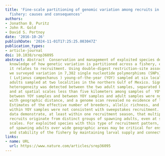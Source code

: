 ```yaml
---
title: 'Fine-scale partitioning of genomic variation among recruits in an exploited
  fishery: causes and consequences'
authors:
- Jonathan B. Puritz
- John R. Gold
- David S. Portnoy
date: '2016-10-26'
publishDate: '2024-11-01T17:25:25.003047Z'
publication_types:
- article-journal
doi: 10.1038/srep36095
abstract: Abstract  Conservation and management of exploited species depends on accurate
  knowledge of how genetic variation is partitioned across a fishery, especially as
  it relates to recruitment. Using double-digest restriction-site associated DNA sequencing,
  we surveyed variation in 7,382 single nucleotide polymorphisms (SNPs) in red snapper
  ( Lutjanus campechanus ) young-of-the-year (YOY) sampled at six localities and in
  adults sampled at two localities in the northern Gulf of Mexico. Significant genetic
  heterogeneity was detected between the two adult samples, separated by ~600 km,
  and at spatial scales less than five kilometers among samples of  YOY. Genetic differences
  between YOY samples and between YOY samples and adult samples were not associated
  with geographic distance, and a genome scan revealed no evidence of loci under selection.
  Estimates of the effective number of breeders, allelic richness, and relatedness
  within YOY samples were not consistent with sweepstakes recruitment. Instead, the
  data demonstrate, at least within one recruitment season, that multiple pulses of
  recruits originate from distinct groups of spawning adults, even at small spatial
  scales. For exploited species with this type of recruitment pattern, protection
  of spawning adults over wide geographic areas may be critical for ensuring productivity
  and stability of the fishery by maintaining larval supply and connectivity.
links:
- name: URL
  url: https://www.nature.com/articles/srep36095
---
```

